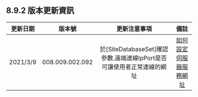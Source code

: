 
## 8.9.2 版本更新資訊

|更新日期|版本號|更新注意事項|備註|
|:-:|:-:|:-:|:-:|
|2021/3/9|008.009.002.092|於[SiteDatabaseSet]確認參數.遠端連線IpPort是否可讓使用者正常連線的網址|[如何設定伺服器服務網址](INSTALLS/HOWTO/202103090001/README.md)|